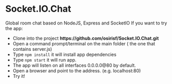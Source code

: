 # Socket.IO.Chat
Global room chat based on NodeJS, Express and SocketIO
If you want to try the app:

<ul>
  <li>Clone into the project <strong>https://github.com/osirisf/Socket.IO.Chat.git</strong></li>
  <li>Open a command prompt/terminal on the main folder ( the one that contains server.js)
  <li> Type <code>npm install</code> it will install app dependencies
  <li>Type <code>npm start</code> it will run app.</li>
  <li>The app will listen on all interfaces 0.0.0.0@80 by default.</li>
  <li>Open a browser and point to the address. (e.g. localhost:80)</li>
  <li>Try it!</li>
</ul>
